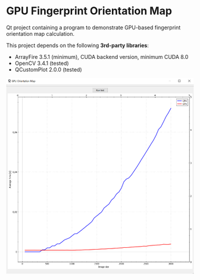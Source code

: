 # GPU Fingerprint Orientation Map
Qt project containing a program to demonstrate GPU-based fingerprint orientation map calculation.

This project depends on the following **3rd-party libraries**:
* ArrayFire 3.5.1 (minimum), CUDA backend version, minimum CUDA 8.0 
* OpenCV 3.4.1 (tested)
* QCustomPlot 2.0.0 (tested)

![alt text](img/performance.png "CPU vs. GPU performance comparison graph")
